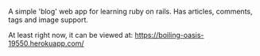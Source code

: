 A simple 'blog' web app for learning ruby on rails. Has articles, comments, tags and image support.

At least right now, it can be viewed at:
https://boiling-oasis-19550.herokuapp.com/
